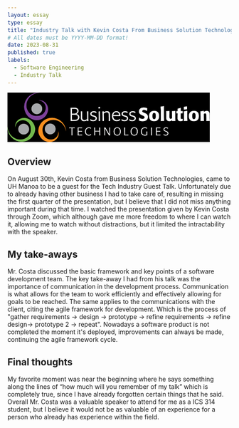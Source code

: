 ```yaml
---
layout: essay
type: essay
title: "Industry Talk with Kevin Costa From Business Solution Technologies"
# All dates must be YYYY-MM-DD format!
date: 2023-08-31
published: true
labels:
  - Software Engineering
  - Industry Talk
---
```


![](../img/business-solution-technologies/bst.png)

## Overview
On August 30th, Kevin Costa from Business Solution Technologies, came to UH Manoa to be a guest for the Tech Industry Guest Talk. Unfortunately due to already having other business I had to take care of, resulting in missing the first quarter of the presentation, but I believe that I did not miss anything important during that time. I watched the presentation given by Kevin Costa through Zoom, which although gave me more freedom to where I can watch it, allowing me to watch without distractions, but it limited the intractability with the speaker.

## My take-aways
Mr. Costa discussed the basic framework and key points of a software development team. The key take-away I had from his talk was the importance of communication in the development process. Communication is what allows for the team to work efficiently and effectively allowing for goals to be reached. The same applies to the communications with the client, citing the agile framework for development. Which is the process of "gather requirements -> design -> prototype -> refine requirements -> refine design-> prototype 2 -> repeat". Nowadays a software product is not completed the moment it's deployed, improvements can always be made, continuing the agile framework cycle.

## Final thoughts
My favorite moment was near the beginning where he says something along the lines of “how much will you remember of my talk” which is completely true, since I have already forgotten certain things that he said. Overall Mr. Costa was a valuable speaker to attend for me as a ICS 314 student, but I believe it would not be as valuable of an experience for a person who already has experience within the field.
